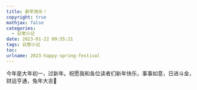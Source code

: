 ```yaml
---
title: 新年快乐！
copyright: true
mathjax: false
categories:
  - 日常小记
date: 2023-01-22 09:55:21
tags: 日常小记
toc: 
urlname: 2023-happy-spring-festival
---
```


今年是大年初一，过新年。祝愿我和各位读者们新年快乐，事事如意，日进斗金，财运亨通，兔年大吉🎉
